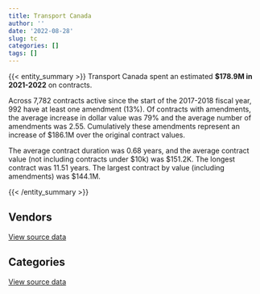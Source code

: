```yaml
---
title: Transport Canada
author: ''
date: '2022-08-28'
slug: tc
categories: []
tags: []
---
```


<script src="/rmarkdown-libs/htmlwidgets/htmlwidgets.js"></script>
<link href="/rmarkdown-libs/datatables-css/datatables-crosstalk.css" rel="stylesheet" />
<script src="/rmarkdown-libs/datatables-binding/datatables.js"></script>
<script src="/rmarkdown-libs/jquery/jquery-3.6.0.min.js"></script>
<link href="/rmarkdown-libs/dt-core-bootstrap/css/dataTables.bootstrap.min.css" rel="stylesheet" />
<link href="/rmarkdown-libs/dt-core-bootstrap/css/dataTables.bootstrap.extra.css" rel="stylesheet" />
<script src="/rmarkdown-libs/dt-core-bootstrap/js/jquery.dataTables.min.js"></script>
<script src="/rmarkdown-libs/dt-core-bootstrap/js/dataTables.bootstrap.min.js"></script>
<link href="/rmarkdown-libs/crosstalk/css/crosstalk.min.css" rel="stylesheet" />
<script src="/rmarkdown-libs/crosstalk/js/crosstalk.min.js"></script>
<script src="/rmarkdown-libs/htmlwidgets/htmlwidgets.js"></script>
<link href="/rmarkdown-libs/datatables-css/datatables-crosstalk.css" rel="stylesheet" />
<script src="/rmarkdown-libs/datatables-binding/datatables.js"></script>
<script src="/rmarkdown-libs/jquery/jquery-3.6.0.min.js"></script>
<link href="/rmarkdown-libs/dt-core-bootstrap/css/dataTables.bootstrap.min.css" rel="stylesheet" />
<link href="/rmarkdown-libs/dt-core-bootstrap/css/dataTables.bootstrap.extra.css" rel="stylesheet" />
<script src="/rmarkdown-libs/dt-core-bootstrap/js/jquery.dataTables.min.js"></script>
<script src="/rmarkdown-libs/dt-core-bootstrap/js/dataTables.bootstrap.min.js"></script>
<link href="/rmarkdown-libs/crosstalk/css/crosstalk.min.css" rel="stylesheet" />
<script src="/rmarkdown-libs/crosstalk/js/crosstalk.min.js"></script>

{{< entity_summary >}}
Transport Canada spent an estimated **\$178.9M in 2021-2022** on contracts.

Across 7,782 contracts active since the start of the 2017-2018 fiscal year, 992 have at least one amendment (13%). Of contracts with amendments, the average increase in dollar value was 79% and the average number of amendments was 2.55. Cumulatively these amendments represent an increase of \$186.1M over the original contract values.

The average contract duration was 0.68 years, and the average contract value (not including contracts under \$10k) was \$151.2K. The longest contract was 11.51 years. The largest contract by value (including amendments) was \$144.1M.

{{< /entity_summary >}}

## Vendors

<div id="htmlwidget-1" style="width:100%;height:auto;" class="datatables html-widget"></div>
<script type="application/json" data-for="htmlwidget-1">{"x":{"style":"bootstrap","filter":"none","vertical":false,"data":[["<a href=\"/vendors/abb/\">ABB<\/a>","<a href=\"/vendors/accenture/\">ACCENTURE<\/a>","<a href=\"/vendors/act/\">ACT<\/a>","<a href=\"/vendors/advanced_business_interiors/\">ADVANCED BUSINESS INTERIORS<\/a>","<a href=\"/vendors/aero_supplies/\">AERO SUPPLIES<\/a>","<a href=\"/vendors/aeropro/\">AEROPRO<\/a>","<a href=\"/vendors/ainsworth/\">AINSWORTH<\/a>","<a href=\"/vendors/air_inuit/\">AIR INUIT<\/a>","<a href=\"/vendors/air_tindi/\">AIR TINDI<\/a>","<a href=\"/vendors/airbus/\">AIRBUS<\/a>","<a href=\"/vendors/alpine_aerotech/\">ALPINE AEROTECH<\/a>","<a href=\"/vendors/american_bureau_of_shipping/\">AMERICAN BUREAU OF SHIPPING<\/a>","<a href=\"/vendors/aon_reed_stenhouse/\">AON REED STENHOUSE<\/a>","<a href=\"/vendors/apron_fuel_services/\">APRON FUEL SERVICES<\/a>","<a href=\"/vendors/aps_aviation/\">APS AVIATION<\/a>","<a href=\"/vendors/asokan_business_interiors/\">ASOKAN BUSINESS INTERIORS<\/a>","<a href=\"/vendors/attachmate/\">ATTACHMATE<\/a>","<a href=\"/vendors/av_tech/\">AV TECH<\/a>","<a href=\"/vendors/avmax_aviation_services/\">AVMAX AVIATION SERVICES<\/a>","<a href=\"/vendors/bell_textron/\">BELL TEXTRON<\/a>","<a href=\"/vendors/brandt_tractor/\">BRANDT TRACTOR<\/a>","<a href=\"/vendors/ca/\">CA<\/a>","<a href=\"/vendors/canadian_bank_note_company/\">CANADIAN BANK NOTE COMPANY<\/a>","<a href=\"/vendors/canadian_helicopters/\">CANADIAN HELICOPTERS<\/a>","<a href=\"/vendors/carahsoft_technology/\">CARAHSOFT TECHNOLOGY<\/a>","<a href=\"/vendors/cbci_telecom/\">CBCI TELECOM<\/a>","<a href=\"/vendors/chantier_davie_canada/\">CHANTIER DAVIE CANADA<\/a>","<a href=\"/vendors/charron_human_resources/\">CHARRON HUMAN RESOURCES<\/a>","<a href=\"/vendors/chevron/\">CHEVRON<\/a>","<a href=\"/vendors/cision_canada/\">CISION CANADA<\/a>","<a href=\"/vendors/clariant_canada/\">CLARIANT CANADA<\/a>","<a href=\"/vendors/closereach/\">CLOSEREACH<\/a>","<a href=\"/vendors/cnw_group/\">CNW GROUP<\/a>","<a href=\"/vendors/convergint_technologies/\">CONVERGINT TECHNOLOGIES<\/a>","<a href=\"/vendors/csdc_systems/\">CSDC SYSTEMS<\/a>","<a href=\"/vendors/dalhousie_university/\">DALHOUSIE UNIVERSITY<\/a>","<a href=\"/vendors/dbc_marine_safety_systems/\">DBC MARINE SAFETY SYSTEMS<\/a>","<a href=\"/vendors/delco_automation/\">DELCO AUTOMATION<\/a>","<a href=\"/vendors/dexterra/\">DEXTERRA<\/a>","<a href=\"/vendors/diligens/\">DILIGENS<\/a>","<a href=\"/vendors/dls_technology/\">DLS TECHNOLOGY<\/a>","<a href=\"/vendors/dss_marine/\">DSS MARINE<\/a>","<a href=\"/vendors/ekos_research_associates/\">EKOS RESEARCH ASSOCIATES<\/a>","<a href=\"/vendors/elbit_systems/\">ELBIT SYSTEMS<\/a>","<a href=\"/vendors/entrust/\">ENTRUST<\/a>","<a href=\"/vendors/environics_research_group/\">ENVIRONICS RESEARCH GROUP<\/a>","<a href=\"/vendors/fast_track_staffing/\">FAST TRACK STAFFING<\/a>","<a href=\"/vendors/fca_canada/\">FCA CANADA<\/a>","<a href=\"/vendors/federal_express_canada/\">FEDERAL EXPRESS CANADA<\/a>","<a href=\"/vendors/first_air/\">FIRST AIR<\/a>","<a href=\"/vendors/flight_fuels/\">FLIGHT FUELS<\/a>","<a href=\"/vendors/forrester_research/\">FORRESTER RESEARCH<\/a>","<a href=\"/vendors/fort_garry_fire_truck/\">FORT GARRY FIRE TRUCK<\/a>","<a href=\"/vendors/francis_canada_truck_centre/\">FRANCIS CANADA TRUCK CENTRE<\/a>","<a href=\"/vendors/freebalance/\">FREEBALANCE<\/a>","<a href=\"/vendors/garda_security_group/\">GARDA SECURITY GROUP<\/a>","<a href=\"/vendors/gartner/\">GARTNER<\/a>","<a href=\"/vendors/gatestone/\">GATESTONE<\/a>","<a href=\"/vendors/gc_strategies/\">GC STRATEGIES<\/a>","<a href=\"/vendors/general_electric_canada/\">GENERAL ELECTRIC CANADA<\/a>","<a href=\"/vendors/general_motors/\">GENERAL MOTORS<\/a>","<a href=\"/vendors/ghd/\">GHD<\/a>","<a href=\"/vendors/glasshouse_systems/\">GLASSHOUSE SYSTEMS<\/a>","<a href=\"/vendors/global_knowledge/\">GLOBAL KNOWLEDGE<\/a>","<a href=\"/vendors/global_upholstery/\">GLOBAL UPHOLSTERY<\/a>","<a href=\"/vendors/grey_rock_services/\">GREY ROCK SERVICES<\/a>","<a href=\"/vendors/harnois_energies/\">HARNOIS ENERGIES<\/a>","<a href=\"/vendors/haworth/\">HAWORTH<\/a>","<a href=\"/vendors/helitrades/\">HELITRADES<\/a>","<a href=\"/vendors/hitrac/\">HITRAC<\/a>","<a href=\"/vendors/holman_fenwick_willan/\">HOLMAN FENWICK WILLAN<\/a>","<a href=\"/vendors/houle_electric/\">HOULE ELECTRIC<\/a>","<a href=\"/vendors/idp_group/\">IDP GROUP<\/a>","<a href=\"/vendors/ihs_global/\">IHS GLOBAL<\/a>","<a href=\"/vendors/info_tech_research_group/\">INFO TECH RESEARCH GROUP<\/a>","<a href=\"/vendors/insa/\">INSA<\/a>","<a href=\"/vendors/institut_national_d_optique/\">INSTITUT NATIONAL D OPTIQUE<\/a>","<a href=\"/vendors/inter_outaouais/\">INTER OUTAOUAIS<\/a>","<a href=\"/vendors/ipsos/\">IPSOS<\/a>","<a href=\"/vendors/irving_oil/\">IRVING OIL<\/a>","<a href=\"/vendors/itex/\">ITEX<\/a>","<a href=\"/vendors/j_j_trailers_manufacturers_and_sales/\">J J TRAILERS MANUFACTURERS AND SALES<\/a>","<a href=\"/vendors/jasco_applied_sciences_canada/\">JASCO APPLIED SCIENCES CANADA<\/a>","<a href=\"/vendors/jht_defense/\">JHT DEFENSE<\/a>","<a href=\"/vendors/kenn_borek_air/\">KENN BOREK AIR<\/a>","<a href=\"/vendors/kongsberg/\">KONGSBERG<\/a>","<a href=\"/vendors/konica_minolta_business_solutions/\">KONICA MINOLTA BUSINESS SOLUTIONS<\/a>","<a href=\"/vendors/kubota_canada/\">KUBOTA CANADA<\/a>","<a href=\"/vendors/lengkeek_vessel_engineering/\">LENGKEEK VESSEL ENGINEERING<\/a>","<a href=\"/vendors/les_entreprises_fervel/\">LES ENTREPRISES FERVEL<\/a>","<a href=\"/vendors/macdonald_dettwiler_and_associates/\">MACDONALD DETTWILER AND ASSOCIATES<\/a>","<a href=\"/vendors/maplesoft_consulting/\">MAPLESOFT CONSULTING<\/a>","<a href=\"/vendors/marine_recycling/\">MARINE RECYCLING<\/a>","<a href=\"/vendors/media_q/\">MEDIA Q<\/a>","<a href=\"/vendors/megalexis_communications/\">MEGALEXIS COMMUNICATIONS<\/a>","<a href=\"/vendors/michelin/\">MICHELIN<\/a>","<a href=\"/vendors/mid_canada_mod_center/\">MID CANADA MOD CENTER<\/a>","<a href=\"/vendors/mitsubishi_motor_sales/\">MITSUBISHI MOTOR SALES<\/a>","<a href=\"/vendors/mnp/\">MNP<\/a>","<a href=\"/vendors/morpho_canada/\">MORPHO CANADA<\/a>","<a href=\"/vendors/naut_mawt_tribal_council/\">NAUT MAWT TRIBAL COUNCIL<\/a>","<a href=\"/vendors/nav_canada/\">NAV CANADA<\/a>","<a href=\"/vendors/nortrax_canada/\">NORTRAX CANADA<\/a>","<a href=\"/vendors/nova_networks/\">NOVA NETWORKS<\/a>","<a href=\"/vendors/nua_office/\">NUA OFFICE<\/a>","<a href=\"/vendors/nuix_north_america/\">NUIX NORTH AMERICA<\/a>","<a href=\"/vendors/online_constructors/\">ONLINE CONSTRUCTORS<\/a>","<a href=\"/vendors/onx_enterprise_solutions/\">ONX ENTERPRISE SOLUTIONS<\/a>","<a href=\"/vendors/optiv_canada_federal/\">OPTIV CANADA FEDERAL<\/a>","<a href=\"/vendors/oracle_canada/\">ORACLE CANADA<\/a>","<a href=\"/vendors/orangutech/\">ORANGUTECH<\/a>","<a href=\"/vendors/oxford_economics_usa/\">OXFORD ECONOMICS USA<\/a>","<a href=\"/vendors/paladin_group/\">PALADIN GROUP<\/a>","<a href=\"/vendors/palfinger_marine/\">PALFINGER MARINE<\/a>","<a href=\"/vendors/pattison_sign_group/\">PATTISON SIGN GROUP<\/a>","<a href=\"/vendors/peerless_garments/\">PEERLESS GARMENTS<\/a>","<a href=\"/vendors/petro_air_services/\">PETRO AIR SERVICES<\/a>","<a href=\"/vendors/petrovalue_products/\">PETROVALUE PRODUCTS<\/a>","<a href=\"/vendors/phaselock_systems_international/\">PHASELOCK SYSTEMS INTERNATIONAL<\/a>","<a href=\"/vendors/precisionit/\">PRECISIONIT<\/a>","<a href=\"/vendors/primex_project_management/\">PRIMEX PROJECT MANAGEMENT<\/a>","<a href=\"/vendors/promaxis/\">PROMAXIS<\/a>","<a href=\"/vendors/proquest/\">PROQUEST<\/a>","<a href=\"/vendors/prosci_canada/\">PROSCI CANADA<\/a>","<a href=\"/vendors/protak_consulting_group/\">PROTAK CONSULTING GROUP<\/a>","<a href=\"/vendors/purelogic/\">PURELOGIC<\/a>","<a href=\"/vendors/purespirit_solutions/\">PURESPIRIT SOLUTIONS<\/a>","<a href=\"/vendors/quorum/\">QUORUM<\/a>","<a href=\"/vendors/rampart_international/\">RAMPART INTERNATIONAL<\/a>","<a href=\"/vendors/rhea/\">RHEA<\/a>","<a href=\"/vendors/rockwell_collins_canada/\">ROCKWELL COLLINS CANADA<\/a>","<a href=\"/vendors/rosborough_boats/\">ROSBOROUGH BOATS<\/a>","<a href=\"/vendors/roxboro_excavation/\">ROXBORO EXCAVATION<\/a>","<a href=\"/vendors/sap/\">SAP<\/a>","<a href=\"/vendors/sas_institute/\">SAS INSTITUTE<\/a>","<a href=\"/vendors/serco/\">SERCO<\/a>","<a href=\"/vendors/shi_canada/\">SHI CANADA<\/a>","<a href=\"/vendors/southwest_research_institute/\">SOUTHWEST RESEARCH INSTITUTE<\/a>","<a href=\"/vendors/st_airborne_systems/\">ST AIRBORNE SYSTEMS<\/a>","<a href=\"/vendors/stoneworks_technologies/\">STONEWORKS TECHNOLOGIES<\/a>","<a href=\"/vendors/suncor_energy/\">SUNCOR ENERGY<\/a>","<a href=\"/vendors/systematix_solutions/\">SYSTEMATIX SOLUTIONS<\/a>","<a href=\"/vendors/systemscope/\">SYSTEMSCOPE<\/a>","<a href=\"/vendors/tankatek/\">TANKATEK<\/a>","<a href=\"/vendors/tenaquip/\">TENAQUIP<\/a>","<a href=\"/vendors/tes_contract_services/\">TES CONTRACT SERVICES<\/a>","<a href=\"/vendors/testforce_systems/\">TESTFORCE SYSTEMS<\/a>","<a href=\"/vendors/the_halifax_computer_consulting_group/\">THE HALIFAX COMPUTER CONSULTING GROUP<\/a>","<a href=\"/vendors/titan_boats/\">TITAN BOATS<\/a>","<a href=\"/vendors/toure_cleaning_services/\">TOURE CLEANING SERVICES<\/a>","<a href=\"/vendors/transpolar_technology/\">TRANSPOLAR TECHNOLOGY<\/a>","<a href=\"/vendors/tulmar_safety_systems/\">TULMAR SAFETY SYSTEMS<\/a>","<a href=\"/vendors/unisource/\">UNISOURCE<\/a>","<a href=\"/vendors/university_of_new_brunswick/\">UNIVERSITY OF NEW BRUNSWICK<\/a>","<a href=\"/vendors/university_of_ottawa/\">UNIVERSITY OF OTTAWA<\/a>","<a href=\"/vendors/university_of_toronto/\">UNIVERSITY OF TORONTO<\/a>","<a href=\"/vendors/university_of_waterloo/\">UNIVERSITY OF WATERLOO<\/a>","<a href=\"/vendors/university_of_western_ontario/\">UNIVERSITY OF WESTERN ONTARIO<\/a>","<a href=\"/vendors/vector_aerospace/\">VECTOR AEROSPACE<\/a>","<a href=\"/vendors/wartsila/\">WARTSILA<\/a>","<a href=\"/vendors/yamaha_motors_canada/\">YAMAHA MOTORS CANADA<\/a>","<a href=\"/vendors/zutphen_contractor/\">ZUTPHEN CONTRACTOR<\/a>"],[null,null,219813.37,162895.31,681129.55,1064138.75,null,59228.98,null,null,1134189.78,3322.98,170019.85,44111.65,1085365,null,null,null,30332.48,785962.07,null,87917.88,127079.77,13560,null,11306.87,null,3199.95,15750,null,220962.84,2991.37,29226.55,null,55521.95,null,2017346.76,null,null,5243.92,303817.12,null,120244.36,null,114844.49,41386.45,24860,90368.83,34943.68,31001.73,15892.12,null,null,null,429010,null,1514377.36,null,59452.12,null,327411.19,21626.32,null,null,45426.29,null,426517.75,27847.97,1606929.74,246395.71,null,null,13560,47373.69,null,null,null,null,null,369450,11890.16,28832.81,1049498.39,null,1200622.5,24207.99,137880.04,null,364876.45,359145.85,null,46381.76,1432026.68,null,null,11633.63,970285.82,419591.25,null,503646.69,13387.5,21850.98,229905,1043.01,232752.4,null,13072.5,19888,null,2455256.24,null,50553.36,216762.21,null,null,177975,null,14221.46,113675.01,704290.86,null,1102028.49,null,443445.9,null,null,39460.14,1180423.23,58398.9,null,28445.63,381052.5,32104.35,160394.6,146029.78,null,null,23233.18,182675.99,null,null,1251944.92,705990.92,null,null,209553.26,125706.97,null,74721.42,null,104857.02,null,null,247450.41,6859.85,null,null,448492.25,4170615.88,256959.87,null,null],[null,null,284834.03,798025.84,1826926.68,1131471.02,null,29695.54,37243.08,null,1831843.07,15592.45,126321.47,null,1214772,null,null,null,7359876.05,2874931.12,null,null,null,16610,28807.32,null,1130000,26258.78,16800,null,82198.16,17899.2,56377.17,null,81166.96,null,null,7251.85,null,22947.35,385931.72,202951.29,17205.25,null,37697.69,78461.81,41200.16,null,47206.07,94166.67,57091.07,null,null,248400,298975.05,null,562248.52,23248.36,49563.33,29652.98,91601.33,29389.04,149608.38,null,226108.92,null,469175.92,54008.56,375184.63,147354.29,null,null,null,null,127235.77,null,null,null,null,418950,null,null,2310073.94,null,null,null,174979.91,140416.48,523538.67,360129.81,null,46508.84,1435950.04,null,null,null,1703841.21,44933.89,null,496664.67,null,17498.22,null,11929.39,null,58815.62,37458.75,null,null,1708764.68,null,4337.26,155715.21,null,null,140944.9,null,86250,127053.31,320447.61,null,null,88107.64,161674.75,8553.03,24295,35894.36,1087400.34,80806.73,null,29299,null,77815.83,160767.36,144640,null,null,15570.5,46000,103143.06,16800,559907.76,761326.03,78297.72,53884.49,559828.42,16207.42,39324,174191.33,null,null,14252.78,33404.71,188398.95,50651.06,2578.16,null,421770.24,11534255.14,84117.1,36750,null],[674771.7,38974.11,293012.79,463513.11,1898667.82,1160499.99,13219.5,null,30687.95,39723.53,551455.33,39535.88,214874.57,null,1849117.95,24780.9,29666.68,11353.78,453905.15,1736578.14,378874.65,null,null,null,35392.65,null,2826294.6,12296.87,null,24997.17,265805.37,null,33900,null,null,null,null,12939.57,3316.25,5531.89,202859.39,409592.01,133615.2,2987820.82,null,null,107836.97,null,50976.97,93909.38,18819.16,null,15750,null,176638.81,24719.63,540774.87,10651.64,null,null,357793.95,null,null,53675,23236.16,null,431715.37,24747,528339.1,null,144098850,null,null,null,82778.69,31639.39,null,164963.05,98157.99,null,null,null,2095367.82,17176.23,null,null,123384.74,90116.8,1825403.52,359145.85,null,33547.36,null,null,null,85477.95,1577336.54,1479656.21,32035.5,null,null,10859.82,null,null,53842.51,39891.76,null,null,368945,1318552.87,63852.74,302187.46,14180.48,239120.85,12501.81,125091,24719.62,null,21549.67,null,24923.55,null,20681.41,100803.91,18069.77,null,null,1084429.3,13277.5,94920,65466.9,null,77603.22,147193.8,null,36850.43,31203.73,9532.96,284383,18803.2,21000,139212.04,79523.75,274390.08,13108,558298.83,330159.9,null,null,null,86798.08,null,44621.75,682668.74,59365.39,20021.84,null,79059.77,2122232.98,71427.3,18900,171873.55],[null,81016.17,699545.44,435238.62,3210289.45,1160499.99,null,null,null,null,1493865.5,null,19163.29,21541.22,4374038.02,null,null,null,254202.19,3432943.95,null,null,null,20727.31,40330.36,null,3264549.14,22148,null,30418.14,433126.16,null,8750.61,21634.19,null,541255.49,null,17319.39,9683.45,598.65,201681.77,318697.78,34309.63,15805139.12,null,132683.44,100639.6,null,50976.97,93909.38,303837.83,28933.28,null,17824.78,176238.33,null,918200.98,null,null,null,111989.22,null,null,28323.75,40389.81,14087.5,326798.48,24864.94,3968838.05,null,null,41629.36,null,null,117965.81,29391.68,61362.42,null,null,313534.36,null,null,2814746.71,33471.62,27297.5,null,205849.87,null,1874061.29,89540.47,141250,null,1692725.09,25015.27,18317.96,null,2229160.97,773661.4,26029.1,null,null,11689.77,null,null,22916.25,64673.41,null,null,null,2427633.33,20897.26,363446.63,null,51829.15,36769.38,42634.9,null,811072.87,45134.39,null,null,null,15721.65,84471.26,null,null,null,1662980.96,14592.93,39422.99,94052.06,null,77603.22,null,null,22526.29,76271.62,null,9159236,null,21000,null,null,1063700.83,19750.41,558298.83,null,null,null,89164.97,149598.65,null,10498.18,137260.72,41956.67,null,30894.87,null,1846888.52,263587.73,null,110682.97]],"container":"<table class=\"table table-striped table-hover row-border order-column display\">\n  <thead>\n    <tr>\n      <th>Vendor<\/th>\n      <th>2018-2019<\/th>\n      <th>2019-2020<\/th>\n      <th>2020-2021<\/th>\n      <th>2021-2022<\/th>\n    <\/tr>\n  <\/thead>\n<\/table>","options":{"order":[[4,"desc"]],"pageLength":10,"autoWidth":true,"columnDefs":[{"targets":1,"render":"function(data, type, row, meta) {\n    return type !== 'display' ? data : DTWidget.formatCurrency(data, \"$\", 2, 3, \",\", \".\", true, null);\n  }"},{"targets":2,"render":"function(data, type, row, meta) {\n    return type !== 'display' ? data : DTWidget.formatCurrency(data, \"$\", 2, 3, \",\", \".\", true, null);\n  }"},{"targets":3,"render":"function(data, type, row, meta) {\n    return type !== 'display' ? data : DTWidget.formatCurrency(data, \"$\", 2, 3, \",\", \".\", true, null);\n  }"},{"targets":4,"render":"function(data, type, row, meta) {\n    return type !== 'display' ? data : DTWidget.formatCurrency(data, \"$\", 2, 3, \",\", \".\", true, null);\n  }"},{"width":"16%","targets":[1,2,3,4]},{"className":"dt-right","targets":[1,2,3,4]}],"orderClasses":false}},"evals":["options.columnDefs.0.render","options.columnDefs.1.render","options.columnDefs.2.render","options.columnDefs.3.render"],"jsHooks":[]}</script>
<p class="text-right">
<a href="https://github.com/GoC-Spending/contracts-data/tree/main/data/out/departments/tc/summary_by_fiscal_year_by_vendor.csv" class="source-data-link btn btn-link">View source data</a>
</p>

## Categories

<div id="htmlwidget-2" style="width:100%;height:auto;" class="datatables html-widget"></div>
<script type="application/json" data-for="htmlwidget-2">{"x":{"style":"bootstrap","filter":"none","vertical":false,"data":[["<a href=\"/categories/other/\">(Other)<\/a>","<a href=\"/categories/facilities_and_construction/\">Facilities and construction<\/a>","<a href=\"/categories/office_management/\">Office management<\/a>","<a href=\"/categories/professional_services/\">Professional services<\/a>","<a href=\"/categories/information_technology/\">Information technology<\/a>","<a href=\"/categories/medical/\">Medical<\/a>","<a href=\"/categories/transportation_and_logistics/\">Transportation and logistics<\/a>","<a href=\"/categories/industrial_products_and_services/\">Industrial products and services<\/a>","<a href=\"/categories/travel/\">Travel<\/a>","<a href=\"/categories/security_and_protection/\">Security and protection<\/a>","<a href=\"/categories/human_capital/\">Human capital<\/a>"],[51295.41,7260919.3,4106742.23,118452118.19,33699663.86,637365.27,38334738.58,5616554.22,null,3579648.61,5620855.01],[17223.27,10516608.75,4939419.9,41964835.04,35316316.31,615660.07,54147507.88,11148967.9,null,3950862.69,4943675.35],[744594.81,12090121.94,3170250.32,49329351.23,28722631.52,991271.3,182454381.55,9180848.18,69465.61,4039303.3,6104017.39],[1042486.85,12978436.64,2900297.92,44135000.1,43901361.61,1003050.7,55546362.81,7253420.36,null,4040996.42,6138093.73]],"container":"<table class=\"table table-striped table-hover row-border order-column display\">\n  <thead>\n    <tr>\n      <th>Category<\/th>\n      <th>2018-2019<\/th>\n      <th>2019-2020<\/th>\n      <th>2020-2021<\/th>\n      <th>2021-2022<\/th>\n    <\/tr>\n  <\/thead>\n<\/table>","options":{"order":[[4,"desc"]],"dom":"t","pageLength":30,"autoWidth":true,"columnDefs":[{"targets":1,"render":"function(data, type, row, meta) {\n    return type !== 'display' ? data : DTWidget.formatCurrency(data, \"$\", 2, 3, \",\", \".\", true, null);\n  }"},{"targets":2,"render":"function(data, type, row, meta) {\n    return type !== 'display' ? data : DTWidget.formatCurrency(data, \"$\", 2, 3, \",\", \".\", true, null);\n  }"},{"targets":3,"render":"function(data, type, row, meta) {\n    return type !== 'display' ? data : DTWidget.formatCurrency(data, \"$\", 2, 3, \",\", \".\", true, null);\n  }"},{"targets":4,"render":"function(data, type, row, meta) {\n    return type !== 'display' ? data : DTWidget.formatCurrency(data, \"$\", 2, 3, \",\", \".\", true, null);\n  }"},{"width":"16%","targets":[1,2,3,4]},{"className":"dt-right","targets":[1,2,3,4]}],"orderClasses":false,"lengthMenu":[10,25,30,50,100]}},"evals":["options.columnDefs.0.render","options.columnDefs.1.render","options.columnDefs.2.render","options.columnDefs.3.render"],"jsHooks":[]}</script>
<p class="text-right">
<a href="https://github.com/GoC-Spending/contracts-data/tree/main/data/out/departments/tc/summary_by_fiscal_year_by_category.csv" class="source-data-link btn btn-link">View source data</a>
</p>
